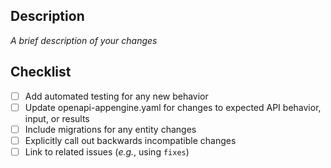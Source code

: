 ## Description
_A brief description of your changes_
## Checklist
- [ ] Add automated testing for any new behavior
- [ ] Update openapi-appengine.yaml for changes to expected API behavior, input, or results
- [ ] Include migrations for any entity changes
- [ ] Explicitly call out backwards incompatible changes
- [ ] Link to related issues (_e.g._, using `fixes`)
